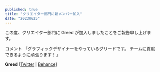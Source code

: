 ```yaml
---
published: true
title: "クリエイター部門に新メンバー加入"
date: "20230625"
---
```


この度、クリエイター部門に Greed が加入しましたことをご報告申し上げます。

コメント 「グラフィックデザイナーをやっているグリードです。
チームに貢献できるように頑張ります！」

**Greed** [[Twitter](https://twitter.com/Grdvisuals) | [Behance](https://behance.net/GrdCreate)]